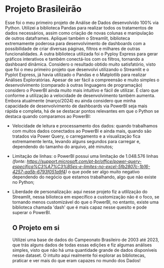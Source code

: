 # Projeto Brasileirão

Esse foi o meu primeiro projeto de Análise de Dados desenvolvido 100% via Python.
Utilizei a biblioteca Pandas para realizar todos os tratamentos de dados necessários, assim como criação de novas colunas e manipulação de outros dataframes. Apliquei também o Streamlit, biblioteca extremamente poderosa para desenvolvimento de dashboards com a possibilidade de criar diversas páginas, filtros e milhares de outras funcionalidades. A outra biblioteca utilizada foi o Pyploy Express para gerar gráficos interativos e também conectá-los com os filtros, tornando a dashboard dinâmica.
Considero o resultado obtido muito satisfatório, visto que foi o meu primeiro projeto que desenvolvi utilizando o Streamlit e o Pyplot Express, já havia utilizado o Pandas e o Matplotlib para realizar Análises Exploratórias. Apesar de ser fácil a compreensão e muito simples o desenvolvimento (comparado à outras linguagens de programação) considero o PowerBI ainda muito mais intuitivo e fácil de utilizar. É claro que conforme a utilização a velocidade de desenvolvimento também aumenta.
Embora atualmente (março/2024) eu ainda considero que minha capacidade de desenvolvimento de dashboards via PowerBI seja mais rápida e completa, há de se destacar pontos relevantes em que o Python se destaca quando comparamos ao PowerBI:

* Velocidade de leitura e processamento dos dados: quando trabalhamos com muitos dados conectados ao PowerBI e ainda mais, quando são tratados via Power Query, o carregamento e a visualização fica extremamente lenta, levando alguns segundos para carregar e, dependendo do tamanho do arquivo, até minutos;
* Limitação de linhas: o PowerBI possui uma limitação de 1.048.576 linhas *(fonte: https://support.microsoft.com/pt-br/office/power-query-especifica%C3%A7%C3%B5es-e-limites-no-excel-5fb2807c-1b16-4257-aa5b-6793f051a9f4)* o que pode ser algo muito negativo dependendo do negócio que estamos trabalhando, algo que não existe no Python;
* Liberdade de personalização: aqui nesse projeto fiz a utlilzação do Streamlit, nessa bilioteca em específico a customização não é o foco, se tornando menos customizável do que o PowerBI, no entanto, existe uma biblioteca chamada 'dash' que é mais capaz nesse quesito e pode superar o PowerBI.

  ## O Projeto em si

  Utilizei uma base de dados do Campeonato Brasileiro de 2003 até 2023, que trás alguns dados de todas essas edições e fiz algumas análises simples, visto que não há uma quantidade grande de dados disponíveis nesse dataset. O intuito aqui realmente foi explorar as bibliotecas, praticar e ver mais do que eram capazes no mundo dos Dados!
